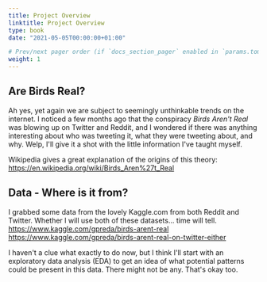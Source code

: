 ```yaml
---
title: Project Overview
linktitle: Project Overview
type: book
date: "2021-05-05T00:00:00+01:00"

# Prev/next pager order (if `docs_section_pager` enabled in `params.toml`)
weight: 1
---
```


## Are Birds Real?

Ah yes, yet again we are subject to seemingly unthinkable trends on the internet. I noticed a few months ago that the conspiracy *Birds Aren't Real* was blowing up on Twitter and Reddit, and I wondered if there was anything interesting about who was tweeting it, what they were tweeting about, and why. Welp, I'll give it a shot with the little information I've taught myself. 

Wikipedia gives a great explanation of the origins of this theory: https://en.wikipedia.org/wiki/Birds_Aren%27t_Real

## Data - Where is it from?

I grabbed some data from the lovely Kaggle.com from both Reddit and Twitter. Whether I will use both of these datasets... time will tell. 
https://www.kaggle.com/gpreda/birds-arent-real
https://www.kaggle.com/gpreda/birds-arent-real-on-twitter-either

I haven't a clue what exactly to do now, but I think I'll start with an exploratory data analysis (EDA) to get an idea of what potential patterns could be present in this data. There might not be any. That's okay too. 



